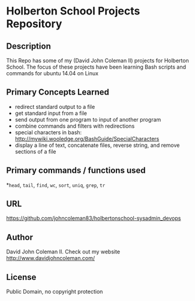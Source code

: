 # Holberton School Projects Repository

## Description

This Repo has some of my (David John Coleman II) projects for Holberton School.
The focus of these projects have been learning Bash scripts and commands for ubuntu 14.04 on Linux

## Primary Concepts Learned

* redirect standard output to a file
* get standard input from a file
* send output from one program to input of another program
* combine commands and filters with redirections
* special characters in bash:
http://mywiki.wooledge.org/BashGuide/SpecialCharacters
* display a line of text, concatenate files, reverse string, and
remove sections of a file

## Primary commands / functions used
*``head``, ``tail``, ``find``, ``wc``, ``sort``, ``uniq``, ``grep``, ``tr``

## URL

https://github.com/johncoleman83/holbertonschool-sysadmin_devops

## Author

David John Coleman II.	Check out my website http://www.davidjohncoleman.com/

## License

Public Domain, no copyright protection